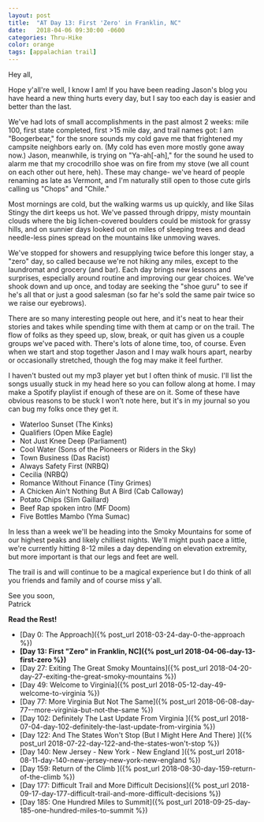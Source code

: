 ```yaml
---
layout: post
title:  "AT Day 13: First 'Zero' in Franklin, NC"
date:   2018-04-06 09:30:00 -0600
categories: Thru-Hike
color: orange
tags: [appalachian trail]
---
```


Hey all,

Hope y'all're well, I know I am! If you have been reading Jason's blog you have heard a new thing hurts every day, but I say too each day is easier and better than the last.

<!--more-->

We've had lots of small accomplishments in the past almost 2 weeks: mile 100, first state completed, first >15 mile day, and trail names got: I am "Boogerbear," for the snore sounds my cold gave me that frightened my campsite neighbors early on. (My cold has even more mostly gone away now.) Jason, meanwhile, is trying on "Ya-ah\[-ah\]," for the sound he used to alarm me that my crocodrillo shoe was on fire from my stove (we all count on each other out here, heh). These may change- we've heard of people renaming as late as Vermont, and I'm naturally still open to those cute girls calling us "Chops" and "Chile."

Most mornings are cold, but the walking warms us up quickly, and like Silas Stingy the dirt keeps us hot. We've passed through drippy, misty mountain clouds where the big lichen-covered boulders could be mistook for grassy hills, and on sunnier days looked out on miles of sleeping trees and dead needle-less pines spread on the mountains like unmoving waves.

We've stopped for showers and resupplying twice before this longer stay, a "zero" day, so called because we're not hiking any miles, except to the laundromat and grocery (and bar). Each day brings new lessons and surprises, especially around routine and improving our gear choices. We've shook down and up once, and today are seeking the "shoe guru" to see if he's all that or just a good salesman (so far he's sold the same pair twice so we raise our eyebrows).

There are so many interesting people out here, and it's neat to hear their stories and takes while spending time with them at camp or on the trail. The flow of folks as they speed up, slow, break, or quit has given us a couple groups we've paced with. There's lots of alone time, too, of course. Even when we start and stop together Jason and I may walk hours apart, nearby or occasionally stretched, though the fog may make it feel further.

I haven't busted out my mp3 player yet but I often think of music. I'll list the songs usually stuck in my head here so you can follow along at home. I may make a Spotify playlist if enough of these are on it. Some of these have obvious reasons to be stuck I won't note here, but it's in my journal so you can bug my folks once they get it.

- Waterloo Sunset (The Kinks)
- Qualifiers (Open Mike Eagle)
- Not Just Knee Deep (Parliament)
- Cool Water (Sons of the Pioneers or Riders in the Sky)
- Town Business (Das Racist)
- Always Safety First (NRBQ)
- Cecilia (NRBQ)
- Romance Without Finance (Tiny Grimes)
- A Chicken Ain't Nothing But A Bird (Cab Calloway)
- Potato Chips (Slim Gaillard)
- Beef Rap spoken intro (MF Doom)
- Five Bottles Mambo (Yma Sumac)

In less than a week we'll be heading into the Smoky Mountains for some of our highest peaks and likely chilliest nights. We'll might push pace a little, we're currently hitting 8-12 miles a day depending on elevation extremity, but more important is that our legs and feet are well.

The trail is and will continue to be a magical experience but I do think of all you friends and family and of course miss y'all.

See you soon,  
Patrick

**Read the Rest!**

- [Day 0: The Approach]({% post_url 2018-03-24-day-0-the-approach %})
- **[Day 13: First "Zero" in Franklin, NC]({% post_url 2018-04-06-day-13-first-zero %})**
- [Day 27: Exiting The Great Smoky Mountains]({% post_url 2018-04-20-day-27-exiting-the-great-smoky-mountains %})
- [Day 49: Welcome to Virginia]({% post_url 2018-05-12-day-49-welcome-to-virginia %})
- [Day 77: More Virginia But Not The Same]({% post_url 2018-06-08-day-77--more-virginia-but-not-the-same %})
- [Day 102: Definitely The Last Update From Virginia ]({% post_url 2018-07-04-day-102-definitely-the-last-update-from-virginia %})
- [Day 122: And The States Won't Stop (But I Might Here And There) ]({% post_url 2018-07-22-day-122-and-the-states-won't-stop %})
- [Day 140: New Jersey - New York - New England ]({% post_url 2018-08-11-day-140-new-jersey-new-york-new-england %})
- [Day 159: Return of the Climb ]({% post_url 2018-08-30-day-159-return-of-the-climb %})
- [Day 177: Difficult Trail and More Difficult Decisions]({% post_url 2018-09-17-day-177-difficult-trail-and-more-difficult-decisions %})
- [Day 185: One Hundred Miles to Summit]({% post_url 2018-09-25-day-185-one-hundred-miles-to-summit %})
